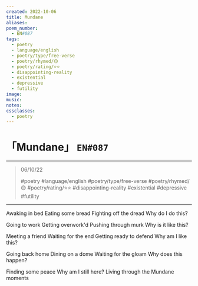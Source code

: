 ```yaml
---
created: 2022-10-06
title: Mundane
aliases:
poem_number:
  - EN#087
tags:
  - poetry
  - language/english
  - poetry/type/free-verse
  - poetry/rhymed/🟡
  - poetry/rating/⭐⭐
  - disappointing-reality
  - existential
  - depressive
  - futility
image:
music:
notes:
cssclasses:
  - poetry
---
```

# 「Mundane」 `EN#087`

---

> 06/10/22
> 
> #poetry 
> #language/english 
> #poetry/type/free-verse 
> #poetry/rhymed/🟡 
> #poetry/rating/⭐⭐ 
> #disappointing-reality #existential  #depressive #futility 

---

Awaking in bed
Eating some bread
Fighting off the dread
   Why do I do this?

Going to work
Getting overwork'd
Pushing through murk
   Why is it like this?

Meeting a friend
Waiting for the end
Getting ready to defend
   Why am I like this?

Going back home
Dining on a dome
Waiting for the gloam
   Why does this happen?

Finding some peace
   Why am I still here?
   Living through the
   Mundane moments